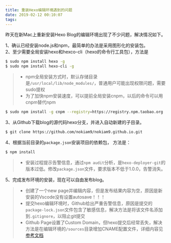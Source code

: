 ```yaml
---
title: 重装Hexo编辑环境遇到的问题
date: 2019-02-12 00:10:07
tags:
---
```


昨天在新Mac上重新安装Hexo Blog的编辑环境出现了不少问题，解决情况如下。

1、确认已经安装node.js和npm，最简单的办法是采用图形化的安装包。  
2、至少需要全局安装hexo和hexco-cli（hexo的命令行工具包），方法是

``` bash
$ sudo npm install hexo -g
$ sudo npm install hexo-cli -g
```

> - npm全局安装方式时，默认存储目录是`/usr/local/lib/node_modules/`，普通用户可能出现权限问题，需要sudo提权
> - 为了加快npm安装速度，可以提前全局安装cnpm，以后的命令可以用cnpm替代npm

``` bash
$ sudo npm install -g cnpm --registry=https://registry.npm.taobao.org
```

3、从Github下载blog的源代码hexo分支，并进入自动新建的子目录。

``` bash
$ git clone https://github.com/nokiam9/nokiam9.github.io.git
```

4、根据当前目录的`package.json`安装项目的依赖包， 方法是：

``` bash
$ npm install
```

>- 安装过程提示告警信息，通过`npm audit`分析，是`hexo-deployer-git`的版本过低。修改`package.json`文件，要求版本不低于1.0.0，告警消失。

5、完成发布环境的安装，现在可以自由发布blog。

>- 创建了一个new page并编辑内容，但是发布结果内容为空，原因是新安装的Vscode没有设置autosave！！！  
>- 提交hexo编辑环境时，Github给出严重告警信息，原因是提交的 `package-lock.json`文件包含了敏感信息，解决方法是将该文件名添加到`.gitignore`，以阻止git提交
>- Github Page设置了Custom Domain，但hexo提交后经常丢失，解决方法是在编辑环境的`/sources`目录增加CNAME配置文件，详细内容见[参考文档](http://www.mdslq.cn/archives/82234085.html)